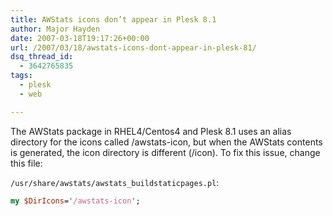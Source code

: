 ```yaml
---
title: AWStats icons don’t appear in Plesk 8.1
author: Major Hayden
date: 2007-03-18T19:17:26+00:00
url: /2007/03/18/awstats-icons-dont-appear-in-plesk-81/
dsq_thread_id:
  - 3642765835
tags:
  - plesk
  - web

---
```

The AWStats package in RHEL4/Centos4 and Plesk 8.1 uses an alias directory for the icons called /awstats-icon, but when the AWStats contents is generated, the icon directory is different (/icon). To fix this issue, change this file:

`/usr/share/awstats/awstats_buildstaticpages.pl`:

```perl
my $DirIcons='/awstats-icon';
```
